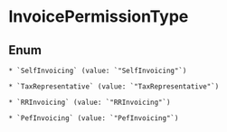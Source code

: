 
# InvoicePermissionType

## Enum


    * `SelfInvoicing` (value: `"SelfInvoicing"`)

    * `TaxRepresentative` (value: `"TaxRepresentative"`)

    * `RRInvoicing` (value: `"RRInvoicing"`)

    * `PefInvoicing` (value: `"PefInvoicing"`)



